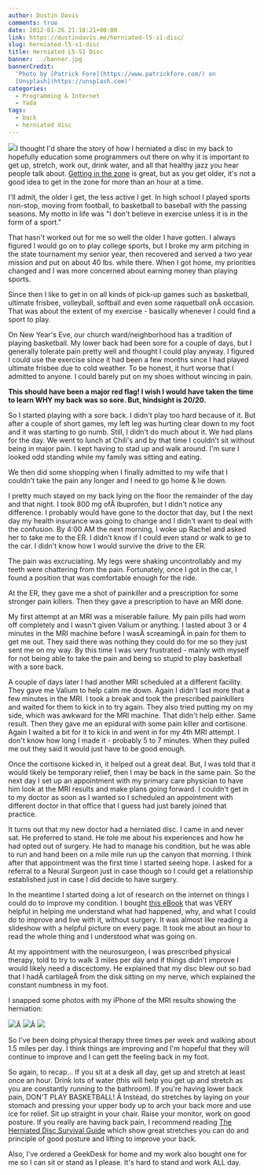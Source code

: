 ```yaml
---
author: Dustin Davis
comments: true
date: 2012-01-26 21:18:21+00:00
link: https://dustindavis.me/herniated-l5-s1-disc/
slug: herniated-l5-s1-disc
title: Herniated L5-S1 Disc
banner: ../banner.jpg
bannerCredit:
  'Photo by [Patrick Fore](https://www.patrickfore.com/) on
  [Unsplash](https://unsplash.com)'
categories:
  - Programming & Internet
  - Yada
tags:
  - back
  - herniated disc
---
```


[![](http://www.nerdydork.com/wp-content/uploads/2012/01/clip_image003-150x150.jpg)](http://218027m9pbuhbe3ikik1jkew07.hop.clickbank.net/?tid=NERDYDORK)I
thought I'd share the story of how I herniated a disc in my back to hopefully
education some programmers out there on why it is important to get up, stretch,
work out, drink water, and all that healthy jazz you hear people talk about.
[Getting in the zone](http://www.nerdydork.com/how-sports-improves-programmer-focus.html)
is great, but as you get older, it's not a good idea to get in the zone for more
than an hour at a time.

I'll admit, the older I get, the less active I get. In high school I played
sports non-stop, moving from football, to basketball to baseball with the
passing seasons. My motto in life was "I don't believe in exercise unless it is
in the form of a sport."

That hasn't worked out for me so well the older I have gotten. I always figured
I would go on to play college sports, but I broke my arm pitching in the state
tournament my senior year, then recovered and served a two year mission and put
on about 40 lbs. while there. When I got home, my priorities changed and I was
more concerned about earning money than playing sports.

Since then I like to get in on all kinds of pick-up games such as basketball,
ultimate frisbee, volleyball, softball and even some raquetball onÂ occasion.
That was about the extent of my exercise - basically whenever I could find a
sport to play.

On New Year's Eve, our church ward/neighborhood has a tradition of playing
basketball. My lower back had been sore for a couple of days, but I generally
tolerate pain pretty well and thought I could play anyway. I figured I could use
the exercise since it had been a few months since I had played ultimate frisbee
due to cold weather. To be honest, it hurt worse that I admitted to anyone. I
could barely put on my shoes without wincing in pain.

**This should have been a major red flag! I wish I would have taken the time to
learn WHY my back was so sore. But, hindsight is 20/20.**

So I started playing with a sore back. I didn't play too hard because of it. But
after a couple of short games, my left leg was hurting clear down to my foot and
it was starting to go numb. Still, I didn't do much about it. We had plans for
the day. We went to lunch at Chili's and by that time I couldn't sit without
being in major pain. I kept having to stad up and walk around. I'm sure I looked
odd standing while my family was sitting and eating.

We then did some shopping when I finally admitted to my wife that I couldn't
take the pain any longer and I need to go home & lie down.

I pretty much stayed on my back lying on the floor the remainder of the day and
that night. I took 800 mg ofÂ Ibuprofen, but I didn't notice any difference. I
probably would have gone to the doctor that day, but I the next day my health
insurance was going to change and I didn't want to deal with the confusion. By
4:00 AM the next morning, I woke up Rachel and asked her to take me to the ER. I
didn't know if I could even stand or walk to ge to the car. I didn't know how I
would survive the drive to the ER.

The pain was excruciating. My legs were shaking uncontrollably and my teeth were
chattering from the pain. Fortunately, once I got in the car, I found a position
that was comfortable enough for the ride.

At the ER, they gave me a shot of painkiller and a prescription for some
stronger pain killers. Then they gave a prescription to have an MRI done.

My first attempt at an MRI was a miserable failure. My pain pills had worn off
completely and I wasn't given Valium or anything. I lasted about 3 or 4 minutes
in the MRI machine before I wasÂ screamingÂ in pain for them to get me out. They
said there was nothing they could do for me so they just sent me on my way. By
this time I was very frustrated - mainly with myself for not being able to take
the pain and being so stupid to play basketball with a sore back.

A couple of days later I had another MRI scheduled at a different facility. They
gave me Valium to help calm me down. Again I didn't last more that a few minutes
in the MRI. I took a break and took the prescribed painkillers and waited for
them to kick in to try again. They also tried putting my on my side, which was
awkward for the MRI machine. That didn't help either. Same result. Then they
gave me an epidural with some pain killer and cortisone. Again I waited a bit
for it to kick in and went in for my 4th MRI attempt. I don't know how long I
made it - probably 5 to 7 minutes. When they pulled me out they said it would
just have to be good enough.

Once the cortisone kicked in, it helped out a great deal. But, I was told that
it would likely be temporary relief, then I may be back in the same pain. So the
next day I set up an appointment with my primary care physician to have him look
at the MRI results and make plans going forward. I couldn't get in to my doctor
as soon as I wanted so I scheduled an appointment with different doctor in that
office that I guess had just barely joined that practice.

It turns out that my new doctor had a herniated disc. I came in and never sat.
He preferred to stand. He tole me about his experiences and how he had opted out
of surgery. He had to manage his condition, but he was able to run and hand been
on a mile mile run up the canyon that morning. I think after that appointment
was the first time I started seeing hope. I asked for a referral to a Neural
Surgeon just in case though so I could get a relationship established just in
case I did decide to have surgery.

In the meantime I started doing a lot of research on the internet on things I
could do to improve my condition. I bought
[this eBook](http://218027m9pbuhbe3ikik1jkew07.hop.clickbank.net/?tid=NERDYDORK)
that was VERY helpful in helping me understand what had happened, why, and what
I could do to improve and live with it, without surgery. It was almost like
reading a slideshow with a helpful picture on every page. It took me about an
hour to read the whole thing and I understood what was going on.

At my appointment with the neurosurgeon, I was prescribed physical therapy, told
to try to walk 3 miles per day and if things didn't improve I would likely need
a discectomy. He explained that my disc blew out so bad that I
hadÂ cartilageÂ from the disk sitting on my nerve, which explained the constant
numbness in my foot.

I snapped some photos with my iPhone of the MRI results showing the herniation:

[![](http://www.nerdydork.com/wp-content/uploads/2012/01/IMG_0402-150x150.jpg)](http://www.nerdydork.com/wp-content/uploads/2012/01/IMG_0402.jpg)Â [![](http://www.nerdydork.com/wp-content/uploads/2012/01/IMG_0403-150x150.jpg)](http://www.nerdydork.com/wp-content/uploads/2012/01/IMG_0403.jpg)Â [![](http://www.nerdydork.com/wp-content/uploads/2012/01/IMG_0404-150x150.jpg)](http://www.nerdydork.com/wp-content/uploads/2012/01/IMG_0404.jpg)

So I've been doing physical therapy three times per week and walking about 1.5
miles per day. I think things are improving and I'm hopeful that they will
continue to improve and I can gett the feeling back in my foot.

So again, to recap... If you sit at a desk all day, get up and stretch at least
once an hour. Drink lots of water (this will help you get up and stretch as you
are constantly running to the bathroom). If you're having lower back pain, DON'T
PLAY BASKETBALL! Â Instead, do stretches by laying on your stomach and pressing
your upper body up to arch your back more and use ice for relief. Sit up
straight in your chair. Raise your monitor, work on good posture. If you really
are having back pain, I recommend reading
[The Herniated Disc Survival Guide](http://218027m9pbuhbe3ikik1jkew07.hop.clickbank.net/?tid=NERDYDORK)
which show great stretches you can do and principle of good posture and lifting
to improve your back.

Also, I've ordered a GeekDesk for home and my work also bought one for me so I
can sit or stand as I please. It's hard to stand and work ALL day.
